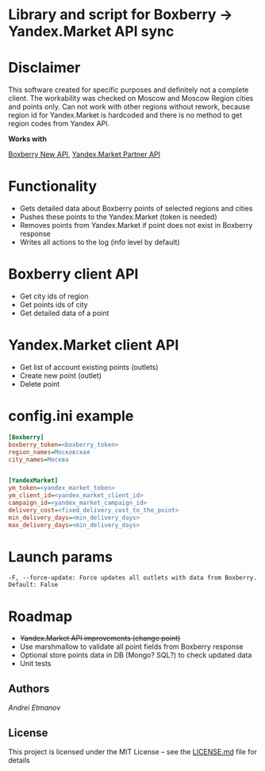 # Library and script for Boxberry -> Yandex.Market API sync

# Disclaimer

This software created for specific purposes and definitely not a complete client. The workability was checked on Moscow and Moscow Region cities and points only. Can not work with other regions without rework, because region id for Yandex.Market is hardcoded and there is no method to get region codes from Yandex API.

**Works with**

[Boxberry New API](https://boxberry.ru/business_solutions/it_solutions/1089980/), [Yandex.Market Partner API](https://tech.yandex.com/market/partner/doc/dg/concepts/about-docpage/) 

# Functionality

- Gets detailed data about Boxberry points of selected regions and cities
- Pushes these points to the Yandex.Market (token is needed)
- Removes points from Yandex.Market if point does not exist in Boxberry response
- Writes all actions to the log (info level by default)

# Boxberry client API

- Get city ids of region
- Get points ids of city
- Get detailed data of a point

# Yandex.Market client API

- Get list of account existing points (outlets)
- Create new point (outlet)
- Delete point

# config.ini example

```ini
[Boxberry]
boxberry_token=<boxberry_token>
region_names=Московская
city_names=Москва


[YandexMarket]
ym_token=<yandex_market_token>
ym_client_id=<yandex_market_client_id>
campaign_id=<yandex_market_campaign_id>
delivery_cost=<fixed_delivery_cost_to_the_point>
min_delivery_days=<min_delivery_days>
max_delivery_days=<min_delivery_days>
```

# Launch params
```
-F, --force-update: Force updates all outlets with data from Boxberry. Default: False
```

# Roadmap

- <del>Yandex.Market API improvements (change point)</del>
- Use marshmallow to validate all point fields from Boxberry response
- Optional store points data in DB (Mongo? SQL?) to check updated data
- Unit tests  


## Authors

*Andrei Etmanov*

## License

This project is licensed under the MIT License – see the [LICENSE.md](LICENSE.md) file for details
